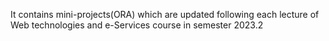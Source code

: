 It contains mini-projects(ORA) which are updated following each lecture of Web technologies and e-Services course in semester 2023.2
